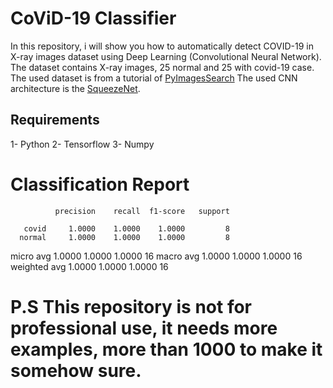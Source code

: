# CoViD-19 Classifier


In this repository, i will show you how to automatically detect COVID-19 in X-ray images dataset using Deep Learning (Convolutional Neural Network).
The dataset contains X-ray images, 25 normal and 25 with covid-19 case. The used dataset is from a tutorial of  [PyImagesSearch](https://www.pyimagesearch.com/2020/03/16/detecting-covid-19-in-x-ray-images-with-keras-tensorflow-and-deep-learning/)
The used CNN architecture is the [SqueezeNet](https://arxiv.org/abs/1602.07360).

## Requirements
1- Python 
2- Tensorflow
3- Numpy

# Classification Report

              precision    recall  f1-score   support

       covid     1.0000    1.0000    1.0000         8
      normal     1.0000    1.0000    1.0000         8

   micro avg     1.0000    1.0000    1.0000        16
   macro avg     1.0000    1.0000    1.0000        16
weighted avg     1.0000    1.0000    1.0000        16

# P.S This repository is not for professional use, it needs more examples, more than 1000 to make it somehow sure.
